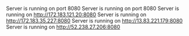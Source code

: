 Server is running on port 8080
Server is running on port 8080
Server is running on http://172.183.121.20:8080
Server is running on http://172.183.35.227:8080
Server is running on http://13.83.221.179:8080
Server is running on http://52.238.27.206:8080
